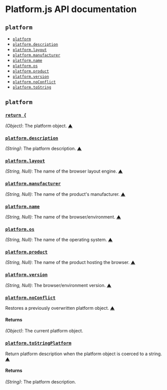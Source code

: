 # Platform.js API documentation

<!-- div -->


<!-- div -->

## `platform`
* [`platform`](#platform)
* [`platform.description`](#platform.description)
* [`platform.layout`](#platform.layout)
* [`platform.manufacturer`](#platform.manufacturer)
* [`platform.name`](#platform.name)
* [`platform.os`](#platform.os)
* [`platform.product`](#platform.product)
* [`platform.version`](#platform.version)
* [`platform.noConflict`](#platform.noConflict)
* [`platform.toString`](#platform.toString)

<!-- /div -->


<!-- /div -->


<!-- div -->


<!-- div -->

## `platform`

<!-- div -->

### <a id="platform" href="https://github.com/bestiejs/platform.js/blob/master/platform.js#L608" title="View in source">`return {`</a>
*(Object)*: The platform object.
[&#9650;][1]

<!-- /div -->


<!-- div -->

### <a id="platform.description" href="https://github.com/bestiejs/platform.js/blob/master/platform.js#L636" title="View in source">`platform.description`</a>
*(String)*: The platform description.
[&#9650;][1]

<!-- /div -->


<!-- div -->

### <a id="platform.layout" href="https://github.com/bestiejs/platform.js/blob/master/platform.js#L643" title="View in source">`platform.layout`</a>
*(String, Null)*: The name of the browser layout engine.
[&#9650;][1]

<!-- /div -->


<!-- div -->

### <a id="platform.manufacturer" href="https://github.com/bestiejs/platform.js/blob/master/platform.js#L650" title="View in source">`platform.manufacturer`</a>
*(String, Null)*: The name of the product's manufacturer.
[&#9650;][1]

<!-- /div -->


<!-- div -->

### <a id="platform.name" href="https://github.com/bestiejs/platform.js/blob/master/platform.js#L622" title="View in source">`platform.name`</a>
*(String, Null)*: The name of the browser/environment.
[&#9650;][1]

<!-- /div -->


<!-- div -->

### <a id="platform.os" href="https://github.com/bestiejs/platform.js/blob/master/platform.js#L629" title="View in source">`platform.os`</a>
*(String, Null)*: The name of the operating system.
[&#9650;][1]

<!-- /div -->


<!-- div -->

### <a id="platform.product" href="https://github.com/bestiejs/platform.js/blob/master/platform.js#L657" title="View in source">`platform.product`</a>
*(String, Null)*: The name of the product hosting the browser.
[&#9650;][1]

<!-- /div -->


<!-- div -->

### <a id="platform.version" href="https://github.com/bestiejs/platform.js/blob/master/platform.js#L615" title="View in source">`platform.version`</a>
*(String, Null)*: The browser/environment version.
[&#9650;][1]

<!-- /div -->


<!-- div -->

### <a id="platform.noConflict" href="https://github.com/bestiejs/platform.js/blob/master/platform.js#L425" title="View in source">`platform.noConflict`</a>
Restores a previously overwritten platform object.
[&#9650;][1]

#### Returns
*(Object)*: The current platform object.

<!-- /div -->


<!-- div -->

### <a id="platform.toString" href="https://github.com/bestiejs/platform.js/blob/master/platform.js#L437" title="View in source">`platform.toStringPlatform`</a>
Return platform description when the platform object is coerced to a string.
[&#9650;][1]

#### Returns
*(String)*: The platform description.

<!-- /div -->


<!-- /div -->


<!-- /div -->


  [1]: #readme "Jump back to the TOC."